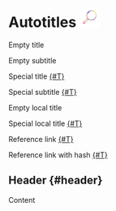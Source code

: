 # Autotitles ![](_assets/1.svg)

Empty title
[](./1.md)

Empty subtitle
[](./1.md#subtitle)

Special title
[{#T}](./1.md)

Special subtitle
[{#T}](./1.md#subtitle)

Empty local title
[](#header)

Special local title
[{#T}](#header)

Reference link
[{#T}][link]

Reference link with hash
[{#T}][link-with-hash]

[link]: ./mermaid.md
[link-with-hash]: ./1.md#subtitle

## Header {#header}

Content
